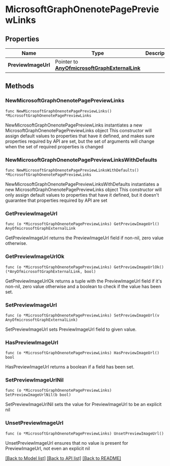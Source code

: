 # MicrosoftGraphOnenotePagePreviewLinks

## Properties

Name | Type | Description | Notes
------------ | ------------- | ------------- | -------------
**PreviewImageUrl** | Pointer to [**AnyOfmicrosoftGraphExternalLink**](anyOf&lt;microsoft.graph.externalLink&gt;.md) |  | [optional] 

## Methods

### NewMicrosoftGraphOnenotePagePreviewLinks

`func NewMicrosoftGraphOnenotePagePreviewLinks() *MicrosoftGraphOnenotePagePreviewLinks`

NewMicrosoftGraphOnenotePagePreviewLinks instantiates a new MicrosoftGraphOnenotePagePreviewLinks object
This constructor will assign default values to properties that have it defined,
and makes sure properties required by API are set, but the set of arguments
will change when the set of required properties is changed

### NewMicrosoftGraphOnenotePagePreviewLinksWithDefaults

`func NewMicrosoftGraphOnenotePagePreviewLinksWithDefaults() *MicrosoftGraphOnenotePagePreviewLinks`

NewMicrosoftGraphOnenotePagePreviewLinksWithDefaults instantiates a new MicrosoftGraphOnenotePagePreviewLinks object
This constructor will only assign default values to properties that have it defined,
but it doesn't guarantee that properties required by API are set

### GetPreviewImageUrl

`func (o *MicrosoftGraphOnenotePagePreviewLinks) GetPreviewImageUrl() AnyOfmicrosoftGraphExternalLink`

GetPreviewImageUrl returns the PreviewImageUrl field if non-nil, zero value otherwise.

### GetPreviewImageUrlOk

`func (o *MicrosoftGraphOnenotePagePreviewLinks) GetPreviewImageUrlOk() (*AnyOfmicrosoftGraphExternalLink, bool)`

GetPreviewImageUrlOk returns a tuple with the PreviewImageUrl field if it's non-nil, zero value otherwise
and a boolean to check if the value has been set.

### SetPreviewImageUrl

`func (o *MicrosoftGraphOnenotePagePreviewLinks) SetPreviewImageUrl(v AnyOfmicrosoftGraphExternalLink)`

SetPreviewImageUrl sets PreviewImageUrl field to given value.

### HasPreviewImageUrl

`func (o *MicrosoftGraphOnenotePagePreviewLinks) HasPreviewImageUrl() bool`

HasPreviewImageUrl returns a boolean if a field has been set.

### SetPreviewImageUrlNil

`func (o *MicrosoftGraphOnenotePagePreviewLinks) SetPreviewImageUrlNil(b bool)`

 SetPreviewImageUrlNil sets the value for PreviewImageUrl to be an explicit nil

### UnsetPreviewImageUrl
`func (o *MicrosoftGraphOnenotePagePreviewLinks) UnsetPreviewImageUrl()`

UnsetPreviewImageUrl ensures that no value is present for PreviewImageUrl, not even an explicit nil

[[Back to Model list]](../README.md#documentation-for-models) [[Back to API list]](../README.md#documentation-for-api-endpoints) [[Back to README]](../README.md)



